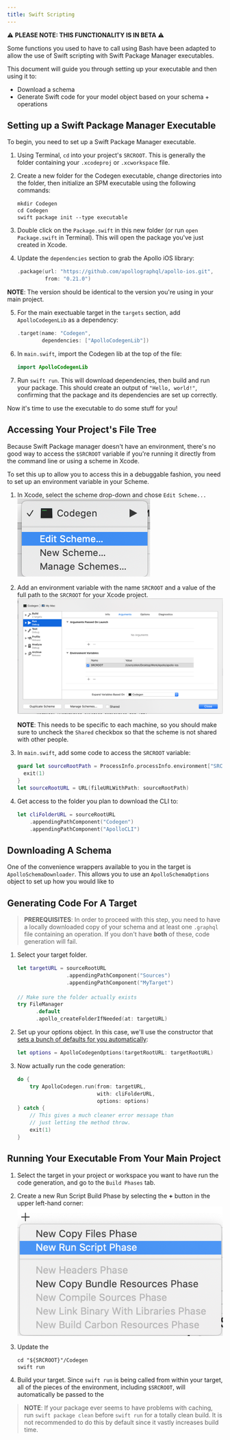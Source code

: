 ```yaml
---
title: Swift Scripting
---
```


⚠️ **PLEASE NOTE: THIS FUNCTIONALITY IS IN BETA** ⚠️

Some functions you used to have to call using Bash have been adapted to allow the use of Swift scripting with Swift Package Manager executables. 

This document will guide you through setting up your executable and then using it to: 

- Download a schema
- Generate Swift code for your model object based on your schema + operations

## Setting up a Swift Package Manager Executable

To begin, you need to set up a Swift Package Manager executable. 

1. Using Terminal, `cd` into your project's `SRCROOT`. This is generally the folder containing your `.xcodeproj` or `.xcworkspace` file.
2. Create a new folder for the Codegen executable, change directories into the folder, then initialize an SPM executable using the following commands:

    ```
    mkdir Codegen
    cd Codegen
    swift package init --type executable 
    ```

3. Double click on the `Package.swift` in this new folder (or run `open Package.swift` in Terminal). This will open the package you've just created in Xcode. 

4. Update the `dependencies` section to grab the Apollo iOS library:

    ```swift
    .package(url: "https://github.com/apollographql/apollo-ios.git", 
             from: "0.21.0")
    ```
  **NOTE**: The version should be identical to the version you're using in your main project. 

5. For the main exectuable target in the `targets` section, add `ApolloCodegenLib` as a dependency: 

    ```swift
    .target(name: "Codegen",
            dependencies: ["ApolloCodegenLib"])
    ```
    
6. In `main.swift`, import the Codegen lib at the top of the file:

    ```swift:title=main.swift
    import ApolloCodegenLib
    ```

7. Run `swift run`. This will download dependencies, then build and run your package. This should create an output of `"Hello, world!"`, confirming that the package and its dependencies are set up correctly.

Now it's time to use the executable to do some stuff for you!

## Accessing Your Project's File Tree

Because Swift Package manager doesn't have an environment, there's no good way to access the `$SRCROOT` variable if you're running it directly from the command line or using a scheme in Xcode. 

To set this up to allow you to access this in a debuggable fashion, you need to set up an environment variable in your Scheme. 

1. In Xcode, select the scheme drop-down and chose `Edit Scheme...`
    ![scheme drop-down](screenshot/edit_scheme_codegen.png)
    
2. Add an environment variable with the name `SRCROOT` and a value of the full path to the `SRCROOT` for your Xcode project. 
    ![adding the env var](screenshot/scheme_env_var_codegen.png)

    **NOTE**: This needs to be specific to each machine, so you should make sure to uncheck the `Shared` checkbox so that the scheme is not shared with other people. 
    
3. In `main.swift`, add some code to access the `SRCROOT` variable: 
 
    ```swift:title=main.swift
    guard let sourceRootPath = ProcessInfo.processInfo.environment["SRCROOT"] else {
      exit(1)
    }
    let sourceRootURL = URL(fileURLWithPath: sourceRootPath)
    ```
    
4. Get access to the folder you plan to download the CLI to: 

    ```swift:title=main.swift
    let cliFolderURL = sourceRootURL
        .appendingPathComponent("Codegen")
        .appendingPathComponent("ApolloCLI")
    ```    

## Downloading A Schema

One of the convenience wrappers available to you in the target is `ApolloSchemaDownloader`. This allows you to use an `ApolloSchemaOptions` object to set up how you would like to 

## Generating Code For A Target

> **PREREQUISITES**: In order to proceed with this step, you need to have a locally downloaded copy of your schema and at least one `.graphql` file containing an operation. If you don't have **both** of these, code generation will fail.

1. Select your target folder.

    ```swift:title=main.swift
    let targetURL = sourceRootURL
                    .appendingPathComponent("Sources")
                    .appendingPathComponent("MyTarget")
    
    // Make sure the folder actually exists            
    try FileManager
          .default
          .apollo_createFolderIfNeeded(at: targetURL)
    ```

2. Set up your options object. In this case, we'll use the constructor that [sets a bunch of defaults for you automatically](../docs/api/ApolloCodegenLib/ApolloCodegenOptions#methods): 

    ```swift:title=main.swift
    let options = ApolloCodegenOptions(targetRootURL: targetRootURL)
    ```

3. Now actually run the code generation:
    
    ```swift:title=main.swift
    do {
        try ApolloCodegen.run(from: targetURL,
                              with: cliFolderURL,
                              options: options)
    } catch {
        // This gives a much cleaner error message than
        // just letting the method throw. 
        exit(1)
    }
    ```

## Running Your Executable From Your Main Project

1. Select the target in your project or workspace  you want to have run the code generation, and go to the `Build Phases` tab. 

2. Create a new Run Script Build Phase by selecting the **+** button in the upper left-hand corner:
  ![New run script build phase dialog](screenshot/new_run_script_phase.png)

3. Update the 

    ```
    cd "${SRCROOT}"/Codegen
    swift run
    ```
    
4. Build your target. Since `swift run` is being called from within your target, all of the pieces of the environment, including `$SRCROOT`, will automatically be passed to the 

>**NOTE**: If your package ever seems to have problems with caching, run `swift package clean` before `swift run` for a totally clean build. It is not recommended to do this by default since it vastly increases build time.